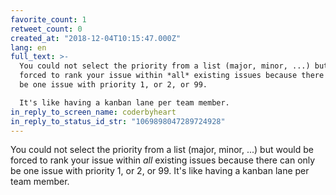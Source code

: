 ```yaml
---
favorite_count: 1
retweet_count: 0
created_at: "2018-12-04T10:15:47.000Z"
lang: en
full_text: >-
  You could not select the priority from a list (major, minor, ...) but would be
  forced to rank your issue within *all* existing issues because there can only
  be one issue with priority 1, or 2, or 99.

  It's like having a kanban lane per team member.
in_reply_to_screen_name: coderbyheart
in_reply_to_status_id_str: "1069898047289724928"
---
```


You could not select the priority from a list (major, minor, ...) but would be
forced to rank your issue within _all_ existing issues because there can only be
one issue with priority 1, or 2, or 99. It's like having a kanban lane per team
member.
